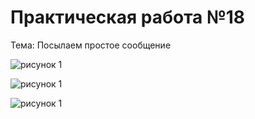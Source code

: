 Практическая работа №18
=========================
Тема: Посылаем простое сообщение

![рисунок 1](http://git.scc/git/Repository/Blob/c48b7ec4-6440-4794-9a24-4a690327ceef?encodedName=master&encodedPath=MDK03%2Fpr18%2FScreenshot_1638111059.png)

![рисунок 1](http://git.scc/git/Repository/Blob/c48b7ec4-6440-4794-9a24-4a690327ceef?encodedName=master&encodedPath=MDK03%2Fpr18%2FScreenshot_1638111064.png)

![рисунок 1](http://git.scc/git/Repository/Blob/c48b7ec4-6440-4794-9a24-4a690327ceef?encodedName=master&encodedPath=MDK03%2Fpr18%2FScreenshot_1638111074.png)